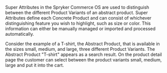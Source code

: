 Super Attributes in the Spryker Commerce OS are used to distinguish between the different Product Variants of an abstract product. Super Attributes define each Concrete Product and can consist of whichever distinguishing feature you wish to highlight, such as size or color. This information can either be manually managed or imported and processed automatically.

Consider the example of a T-shirt, the Abstract Product, that is available in the sizes small, medium, and large, three different Product Variants. The Abstract Product "T-shirt" appears as a search result. On the product detail page the customer can select between the product variants small, medium, large and put it into the cart.